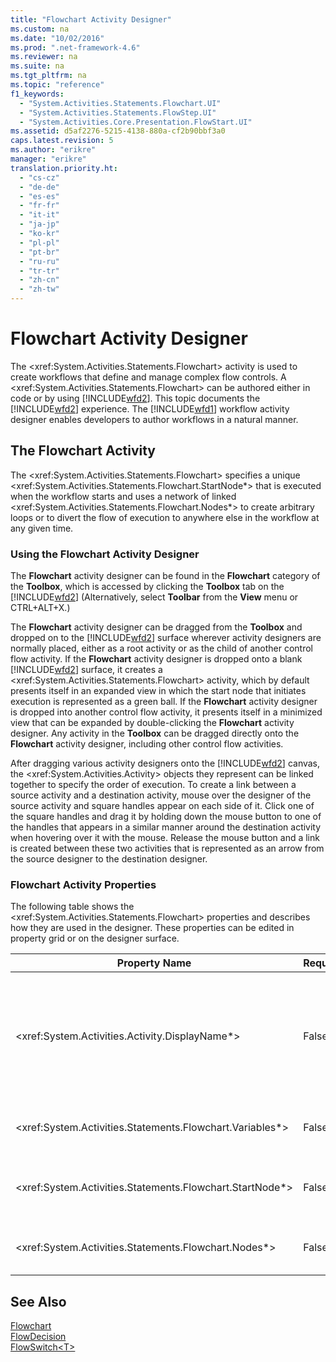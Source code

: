 ```yaml
---
title: "Flowchart Activity Designer"
ms.custom: na
ms.date: "10/02/2016"
ms.prod: ".net-framework-4.6"
ms.reviewer: na
ms.suite: na
ms.tgt_pltfrm: na
ms.topic: "reference"
f1_keywords: 
  - "System.Activities.Statements.Flowchart.UI"
  - "System.Activities.Statements.FlowStep.UI"
  - "System.Activities.Core.Presentation.FlowStart.UI"
ms.assetid: d5af2276-5215-4138-880a-cf2b90bbf3a0
caps.latest.revision: 5
ms.author: "erikre"
manager: "erikre"
translation.priority.ht: 
  - "cs-cz"
  - "de-de"
  - "es-es"
  - "fr-fr"
  - "it-it"
  - "ja-jp"
  - "ko-kr"
  - "pl-pl"
  - "pt-br"
  - "ru-ru"
  - "tr-tr"
  - "zh-cn"
  - "zh-tw"
---
```

# Flowchart Activity Designer
The \<xref:System.Activities.Statements.Flowchart> activity is used to create workflows that define and manage complex flow controls. A \<xref:System.Activities.Statements.Flowchart> can be authored either in code or by using [!INCLUDE[wfd2](../workflowdesigner/includes/wfd2_md.md)]. This topic documents the [!INCLUDE[wfd2](../workflowdesigner/includes/wfd2_md.md)] experience. The [!INCLUDE[wfd1](../workflowdesigner/includes/wfd1_md.md)] workflow activity designer enables developers to author workflows in a natural manner.  
  
## The Flowchart Activity  
 The \<xref:System.Activities.Statements.Flowchart> specifies a unique \<xref:System.Activities.Statements.Flowchart.StartNode*> that is executed when the workflow starts and uses a network of linked \<xref:System.Activities.Statements.Flowchart.Nodes*> to create arbitrary loops or to divert the flow of execution to anywhere else in the workflow at any given time.  
  
### Using the Flowchart Activity Designer  
 The **Flowchart** activity designer can be found in the **Flowchart** category of the **Toolbox**, which is accessed by clicking the **Toolbox** tab on the [!INCLUDE[wfd2](../workflowdesigner/includes/wfd2_md.md)] (Alternatively, select **Toolbar** from the **View** menu or CTRL+ALT+X.)  
  
 The **Flowchart** activity designer can be dragged from the **Toolbox** and dropped on to the [!INCLUDE[wfd2](../workflowdesigner/includes/wfd2_md.md)] surface wherever activity designers are normally placed, either as a root activity or as the child of another control flow activity. If the **Flowchart** activity designer is dropped onto a blank [!INCLUDE[wfd2](../workflowdesigner/includes/wfd2_md.md)] surface, it creates a \<xref:System.Activities.Statements.Flowchart> activity, which by default presents itself in an expanded view in which the start node that initiates execution is represented as a green ball. If the **Flowchart** activity designer is dropped into another control flow activity, it presents itself in a minimized view that can be expanded by double-clicking the **Flowchart** activity designer. Any activity in the **Toolbox** can be dragged directly onto the **Flowchart** activity designer, including other control flow activities.  
  
 After dragging various activity designers onto the [!INCLUDE[wfd2](../workflowdesigner/includes/wfd2_md.md)] canvas, the \<xref:System.Activities.Activity> objects they represent can be linked together to specify the order of execution. To create a link between a source activity and a destination activity, mouse over the designer of the source activity and square handles appear on each side of it. Click one of the square handles and drag it by holding down the mouse button to one of the handles that appears in a similar manner around the destination activity when hovering over it with the mouse. Release the mouse button and a link is created between these two activities that is represented as an arrow from the source designer to the destination designer.  
  
### Flowchart Activity Properties  
 The following table shows the \<xref:System.Activities.Statements.Flowchart> properties and describes how they are used in the designer. These properties can be edited in property grid or on the designer surface.  
  
|Property Name|Required|Usage|  
|-------------------|--------------|-----------|  
|\<xref:System.Activities.Activity.DisplayName*>|False|Specifies the display name of the activity designer in the header. The default value is Flowchart. The value can be edited in the **Properties** window or directly on the activity designer header.<br /><br /> Although the \<xref:System.Activities.Activity.DisplayName*> is not strictly required, it is a best practice to use one.|  
|\<xref:System.Activities.Statements.Flowchart.Variables*>|False|The collection of variables that are scoped within this \<xref:System.Activities.Statements.Flowchart> to share state across its child activities.|  
|\<xref:System.Activities.Statements.Flowchart.StartNode*>|False|The \<xref:System.Activities.Statements.FlowNode> that is executed when the \<xref:System.Activities.Statements.Flowchart> starts.|  
|\<xref:System.Activities.Statements.Flowchart.Nodes*>|False|Contains the collection of \<xref:System.Activities.Statements.FlowNode> objects in the \<xref:System.Activities.Statements.Flowchart>.|  
  
## See Also  
 [Flowchart](../workflowdesigner/flowchart-activity-designers.md)   
 [FlowDecision](../workflowdesigner/flowdecision-activity-designer.md)   
 [FlowSwitch\<T>](../workflowdesigner/flowswitch-t--activity-designer.md)